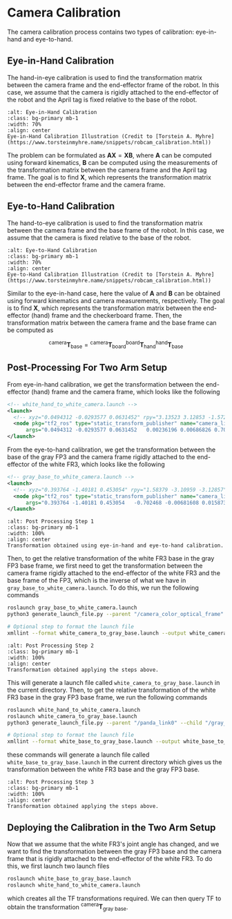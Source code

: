 # Camera Calibration

The camera calibration process contains two types of calibration: eye-in-hand and eye-to-hand. 

## Eye-in-Hand Calibration

The hand-in-eye calibration is used to find the transformation matrix between the camera frame and the end-effector frame of the robot. In this case, we assume that the camera is rigidly attached to the end-effector of the robot and the April tag is fixed relative to the base of the robot.

```{figure} ../imgs/eye-in-hand.png
:alt: Eye-in-Hand Calibration
:class: bg-primary mb-1
:width: 70%
:align: center
Eye-in-Hand Calibration Illustration (Credit to [Torstein A. Myhre](https://www.torsteinmyhre.name/snippets/robcam_calibration.html))
```

The problem can be formulated as $\mathbf{AX} = \mathbf{XB}$, where $\mathbf{A}$ can be computed using forward kinematics, $\mathbf{B}$ can be computed using the measurements of the transformation matrix between the camera frame and the April tag frame. The goal is to find $\mathbf{X}$, which represents the transformation matrix between the end-effector frame and the camera frame. 


## Eye-to-Hand Calibration

The hand-to-eye calibration is used to find the transformation matrix between the camera frame and the base frame of the robot. In this case, we assume that the camera is fixed relative to the base of the robot.

```{figure} ../imgs/eye-to-hand.png
:alt: Eye-to-Hand Calibration
:class: bg-primary mb-1
:width: 70%
:align: center
Eye-to-Hand Calibration Illustration (Credit to [Torstein A. Myhre](https://www.torsteinmyhre.name/snippets/robcam_calibration.html))
```

Similar to the eye-in-hand case, here the value of $\mathbf{A}$ and $\mathbf{B}$ can be obtained using forward kinematics and camera measurements, respectively. The goal is to find $\mathbf{X}$, which represents the transformation matrix between the end-effector (hand) frame and the checkerboard frame. Then, the transformation matrix between the camera frame and the base frame can be computed as

$$^\mathrm{camera}\mathbf{T}_\mathrm{base} = {}^\mathrm{camera}\mathbf{T}_\mathrm{board}{}^\mathrm{board}\mathbf{T}_\mathrm{hand}{}^\mathrm{hand}\mathbf{T}_\mathrm{base}$$

## Post-Processing For Two Arm Setup

From eye-in-hand calibration, we get the transformation between the end-effector (hand) frame and the camera frame, which looks like the following

```xml
<!-- white_hand_to_white_camera.launch -->
<launch>
  <!-- xyz="0.0494312 -0.0293577 0.0631452" rpy="3.13523 3.12853 -1.57277" -->
  <node pkg="tf2_ros" type="static_transform_publisher" name="camera_link_broadcaster"
      args="0.0494312 -0.0293577 0.0631452   0.00236196 0.00686826 0.706374 0.707802 panda_hand camera_color_optical_frame" />
</launch>
```

From the eye-to-hand calibration, we get the transformation between the base of the gray FP3 and the camera frame rigidly attached to the end-effector of the white FR3, which looks like the following


```xml
<!-- gray_base_to_white_camera.launch -->
<launch>
  <!-- xyz="0.393764 -1.40181 0.453054" rpy="1.58379 -3.10959 -3.12857" -->
  <node pkg="tf2_ros" type="static_transform_publisher" name="camera_link_broadcaster"
      args="0.393764 -1.40181 0.453054   -0.702468 -0.00681608 0.0158737 0.711506 panda_link0 camera_color_optical_frame" />
</launch>
```

```{figure} ../imgs/post_process_step1.png
:alt: Post Processing Step 1
:class: bg-primary mb-1
:width: 100%
:align: center
Transformation obtained using eye-in-hand and eye-to-hand calibration.
```

Then, to get the relative transformation of the white FR3 base in the gray FP3 base frame, we first need to get the transformation between the camera frame rigidly attached to the end-effector of the white FR3 and the base frame of the FP3, which is the inverse of what we have in `gray_base_to_white_camera.launch`. To do this, we run the following commands

```bash
roslaunch gray_base_to_white_camera.launch
python3 generate_launch_file.py --parent "/camera_color_optical_frame" --child "/panda_link0" --filename "white_camera_to_gray_base" --parentName "camera_color_optical_frame" --childName "grey_panda_link0"

# Optional step to format the launch file
xmllint --format white_camera_to_gray_base.launch --output white_camera_to_gray_base.launch
```

```{figure} ../imgs/post_process_step2.png
:alt: Post Processing Step 2
:class: bg-primary mb-1
:width: 100%
:align: center
Transformation obtained applying the steps above.
```

This will generate a launch file called `white_camera_to_gray_base.launch` in the current directory. Then, to get the relative transformation of the white FR3 base in the gray FP3 base frame, we run the following commands

```bash
roslaunch white_hand_to_white_camera.launch
roslaunch white_camera_to_gray_base.launch
python3 generate_launch_file.py --parent "/panda_link0" --child "/gray_panda_link0" --filename "white_base_to_gray_base" --parentName "white_panda_link0" --childName "gray_panda_link0"

# Optional step to format the launch file
xmllint --format white_base_to_gray_base.launch --output white_base_to_gray_base.launch
```

these commands will generate a launch file called `white_base_to_gray_base.launch` in the current directory which gives us the transformation between the white FR3 base and the gray FP3 base.

```{figure} ../imgs/post_process_step3.png
:alt: Post Processing Step 3
:class: bg-primary mb-1
:width: 100%
:align: center
Transformation obtained applying the steps above.
```

## Deploying the Calibration in the Two Arm Setup

Now that we assume that the white FR3's joint angle has changed, and we want to find the transformation between the gray FP3 base and the camera frame that is rigidly attached to the end-effector of the white FR3. To do this, we first launch two launch files

```bash
roslaunch white_base_to_gray_base.launch
roslaunch white_hand_to_white_camera.launch
```

which creates all the TF transformations required. We can then query TF to obtain the transformation ${}^\mathrm{camera}\mathbf{T}_\mathrm{gray\ base}$.
